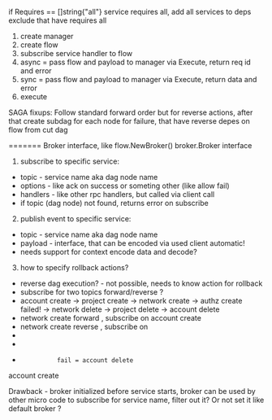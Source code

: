 if Requires == []string{"all"} service requires all, add all services to deps exclude that have requires all

1) create manager
2) create flow
3) subscribe service handler to flow
4) async = pass flow and payload to manager via Execute, return req id and error
5) sync = pass flow and payload to manager via Execute, return data and error
6) execute

SAGA fixups:
Follow standard forward order but for reverse actions, after that create subdag for each node for failure, that have reverse depes on flow from cut dag

=======
Broker interface, like flow.NewBroker() broker.Broker interface
1) subscribe to specific service:
  * topic - service name aka dag node name
  * options - like ack on success or someting other (like allow fail)
  * handlers - like other rpc handlers, but called via client call
  * if topic (dag node) not found, returns error on subscribe
2) publish event to specific service:
  * topic - service name aka dag node name
  * payload - interface, that can be encoded via used client automatic!
  * needs support for context encode data and decode?
3) how to specify rollback actions?
  * reverse dag execution? - not possible, needs to know action for rollback
  * subscribe for two topics forward/reverse ?
  * account create -> project create -> network create -> authz create failed! -> network delete -> project delete -> account delete
  * network create forward , subscribe on account create
  * network create reverse , subscribe on 
  *
  *
  *
                  fail = account delete
  account create  

Drawback - broker initialized before service starts, broker can be used by other micro code to subscribe for service name, filter out it? Or not set it like default broker ?


